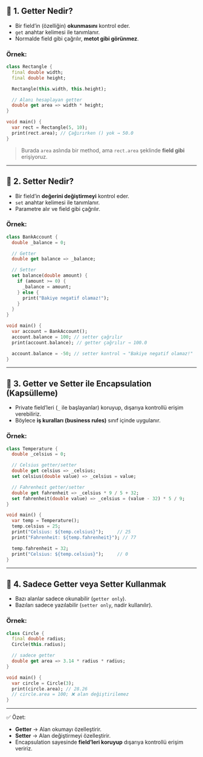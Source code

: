 
## 🔹 1. Getter Nedir?

- Bir field’in (özelliğin) **okunmasını** kontrol eder.    
- `get` anahtar kelimesi ile tanımlanır.
- Normalde field gibi çağrılır, **metot gibi görünmez**.

### Örnek:

```dart
class Rectangle {
  final double width;
  final double height;

  Rectangle(this.width, this.height);

  // Alanı hesaplayan getter
  double get area => width * height;
}

void main() {
  var rect = Rectangle(5, 10);
  print(rect.area); // Çağırırken () yok → 50.0
}
```

> Burada `area` aslında bir method, ama `rect.area` şeklinde **field gibi** erişiyoruz.

---

## 🔹 2. Setter Nedir?

- Bir field’in **değerini değiştirmeyi** kontrol eder.
- `set` anahtar kelimesi ile tanımlanır.
- Parametre alır ve field gibi çağrılır.

### Örnek:

```dart
class BankAccount {
  double _balance = 0;

  // Getter
  double get balance => _balance;

  // Setter
  set balance(double amount) {
    if (amount >= 0) {
      _balance = amount;
    } else {
      print("Bakiye negatif olamaz!");
    }
  }
}

void main() {
  var account = BankAccount();
  account.balance = 100; // setter çağrılır
  print(account.balance); // getter çağrılır → 100.0

  account.balance = -50; // setter kontrol → "Bakiye negatif olamaz!"
}
```

---

## 🔹 3. Getter ve Setter ile Encapsulation (Kapsülleme)

- Private field’leri (`_` ile başlayanlar) koruyup, dışarıya kontrollü erişim verebiliriz.
- Böylece **iş kuralları (business rules)** sınıf içinde uygulanır.

### Örnek:

```dart
class Temperature {
  double _celsius = 0;

  // Celsius getter/setter
  double get celsius => _celsius;
  set celsius(double value) => _celsius = value;

  // Fahrenheit getter/setter
  double get fahrenheit => _celsius * 9 / 5 + 32;
  set fahrenheit(double value) => _celsius = (value - 32) * 5 / 9;
}

void main() {
  var temp = Temperature();
  temp.celsius = 25;
  print("Celsius: ${temp.celsius}");     // 25
  print("Fahrenheit: ${temp.fahrenheit}"); // 77

  temp.fahrenheit = 32;
  print("Celsius: ${temp.celsius}");     // 0
}
```

---

## 🔹 4. Sadece Getter veya Setter Kullanmak

- Bazı alanlar sadece okunabilir (`getter only`).
- Bazıları sadece yazılabilir (`setter only`, nadir kullanılır).

### Örnek:

```dart
class Circle {
  final double radius;
  Circle(this.radius);

  // sadece getter
  double get area => 3.14 * radius * radius;
}

void main() {
  var circle = Circle(3);
  print(circle.area); // 28.26
  // circle.area = 100; ❌ alan değiştirilemez
}
```

---

✅ Özet:

- **Getter** → Alan okumayı özelleştirir.
- **Setter** → Alan değiştirmeyi özelleştirir.
- Encapsulation sayesinde **field’leri koruyup** dışarıya kontrollü erişim veririz.
